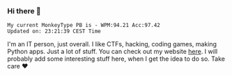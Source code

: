 ### Hi there 👋
<!-- PB START -->
```
My current MonkeyType PB is - WPM:94.21 Acc:97.42
Updated on: 23:21:39 CEST Time
```
<!-- PB END -->
I'm an IT person, just overall. I like CTFs, hacking, coding games, making Python apps. Just a lot of stuff.
You can check out my website [here](https://skill3472.github.io/).
I will probably add some interesting stuff here, when I get the idea to do so. Take care ❤️
